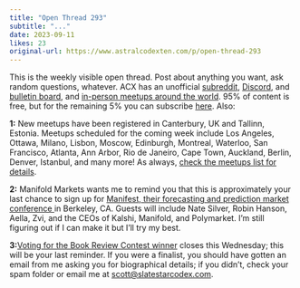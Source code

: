 ```yaml
---
title: "Open Thread 293"
subtitle: "..."
date: 2023-09-11
likes: 23
original-url: https://www.astralcodexten.com/p/open-thread-293
---
```

This is the weekly visible open thread. Post about anything you want, ask random questions, whatever. ACX has an unofficial [subreddit](https://www.reddit.com/r/slatestarcodex/), [Discord](https://discord.gg/RTKtdut), and [bulletin board](https://www.datasecretslox.com/index.php), and [in-person meetups around the world](https://www.lesswrong.com/community?filters%5B0%5D=SSC). 95% of content is free, but for the remaining 5% you can subscribe [here](https://astralcodexten.substack.com/subscribe?). Also:

 **1:** New meetups have been registered in Canterbury, UK and Tallinn, Estonia. Meetups scheduled for the coming week include Los Angeles, Ottawa, Milano, Lisbon, Moscow, Edinburgh, Montreal, Waterloo, San Francisco, Atlanta, Ann Arbor, Rio de Janeiro, Cape Town, Auckland, Berlin, Denver, Istanbul, and many more! As always, [check the meetups list for details](/p/meetups-everywhere-2023-times-and).

 **2:** Manifold Markets wants me to remind you that this is approximately your last chance to sign up for [Manifest, their forecasting and prediction market conference ](https://news.manifold.markets/p/last-chance-get-tickets-to-manifest)in Berkeley, CA. Guests will include Nate Silver, Robin Hanson, Aella, Zvi, and the CEOs of Kalshi, Manifold, and Polymarket. I’m still figuring out if I can make it but I’ll try my best.

 **3:**[Voting for the Book Review Contest winner](https://forms.gle/b339BbyyN7LyiKZo8) closes this Wednesday; this will be your last reminder. If you were a finalist, you should have gotten an email from me asking you for biographical details; if you didn’t, check your spam folder or email me at scott@slatestarcodex.com.
